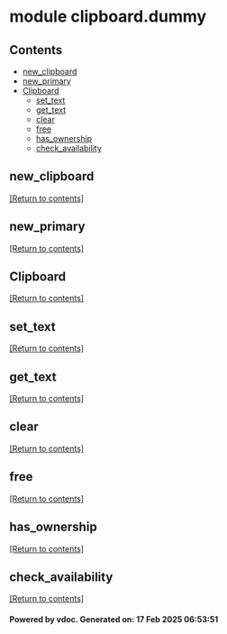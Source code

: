 # module clipboard.dummy


## Contents
- [new_clipboard](#new_clipboard)
- [new_primary](#new_primary)
- [Clipboard](#Clipboard)
  - [set_text](#set_text)
  - [get_text](#get_text)
  - [clear](#clear)
  - [free](#free)
  - [has_ownership](#has_ownership)
  - [check_availability](#check_availability)

## new_clipboard
[[Return to contents]](#Contents)

## new_primary
[[Return to contents]](#Contents)

## Clipboard
[[Return to contents]](#Contents)

## set_text
[[Return to contents]](#Contents)

## get_text
[[Return to contents]](#Contents)

## clear
[[Return to contents]](#Contents)

## free
[[Return to contents]](#Contents)

## has_ownership
[[Return to contents]](#Contents)

## check_availability
[[Return to contents]](#Contents)

#### Powered by vdoc. Generated on: 17 Feb 2025 06:53:51
